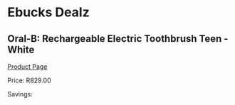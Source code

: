 
# Ebucks Dealz
## Oral-B: Rechargeable Electric Toothbrush Teen - White
[Product Page](https://www.ebucks.com/web/shop/productSelected.do?prodId=539023184&catId=1240555120)

Price: R829.00

Savings: 


	
